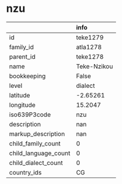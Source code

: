 # nzu
|                      | info        |
|:---------------------|:------------|
| id                   | teke1279    |
| family_id            | atla1278    |
| parent_id            | teke1278    |
| name                 | Teke-Nzikou |
| bookkeeping          | False       |
| level                | dialect     |
| latitude             | -2.65261    |
| longitude            | 15.2047     |
| iso639P3code         | nzu         |
| description          | nan         |
| markup_description   | nan         |
| child_family_count   | 0           |
| child_language_count | 0           |
| child_dialect_count  | 0           |
| country_ids          | CG          |